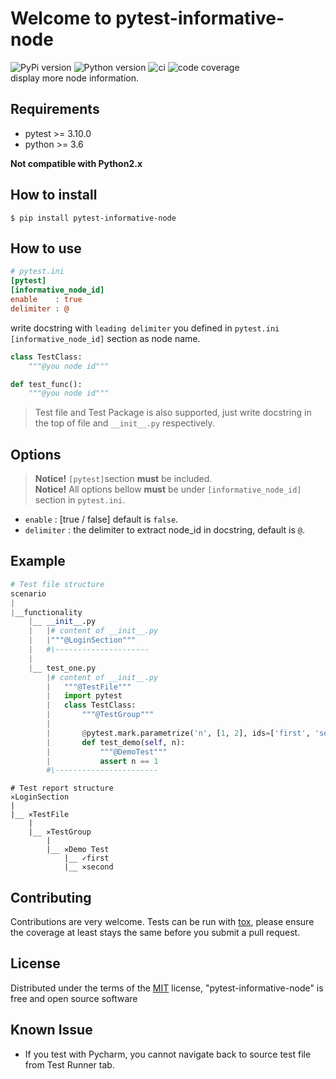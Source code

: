 # Welcome to pytest-informative-node
![PyPi version][pypi] ![Python version][python version] ![ci][ci] ![code coverage][coverage]  
display more node information.

## Requirements
* pytest >= 3.10.0
* python >= 3.6

**Not compatible with Python2.x**

## How to install
`$ pip install pytest-informative-node`
## How to use
```ini
# pytest.ini
[pytest]
[informative_node_id]
enable    : true
delimiter : @
```

write docstring with `leading delimiter` you defined in `pytest.ini [informative_node_id]` section as node name.
```python
class TestClass:
    """@you node id"""

def test_func():
    """@you node id"""
``` 
> Test file and Test Package is also supported, just write docstring in the top of file and `__init__.py` respectively.
## Options
> **Notice!** `[pytest]`section **must** be included.  
> **Notice!** All options bellow **must** be under `[informative_node_id]` section in `pytest.ini`.
* `enable`    : [true / false] default is `false`. 
* `delimiter` : the delimiter to extract node_id in docstring, default is `@`.

## Example
```python
# Test file structure
scenario
|
|__functionality
    |__ __init__.py
    |   |# content of __init__.py
    |   |"""@LoginSection"""
    |   #\---------------------
    |
    |__ test_one.py
        |# content of __init__.py
        |   """@TestFile"""
        |   import pytest
        |   class TestClass:
        |       """@TestGroup"""
        |       
        |       @pytest.mark.parametrize('n', [1, 2], ids=['first', 'second'])
        |       def test_demo(self, n):
        |           """@DemoTest"""
        |           assert n == 1
        #\-----------------------
```
```text
# Test report structure
✕LoginSection
|
|__ ✕TestFile
    |
    |__ ✕TestGroup
        |
        |__ ✕Demo Test
            |__ ✓first
            |__ ✕second

```
## Contributing
Contributions are very welcome. Tests can be run with [tox](https://tox.readthedocs.io/en/latest/), please ensure
the coverage at least stays the same before you submit a pull request.

## License
Distributed under the terms of the [MIT](http://opensource.org/licenses/MIT) license, "pytest-informative-node" is free and open source software


## Known Issue
* If you test with Pycharm, you cannot navigate back to source test file from Test Runner tab.

[coverage]:https://codecov.io/gh/megachweng/pytest-informative-node/branch/master/graph/badge.svg
[pypi]:https://img.shields.io/pypi/v/pytest-informative-node.svg
[python version]:https://img.shields.io/pypi/pyversions/pytest-informative-node.svg
[ci]:https://travis-ci.com/megachweng/pytest-informative-node.svg?branch=masterravis-ci.org/megachweng/pytest-informative-node.svg?branch=master
